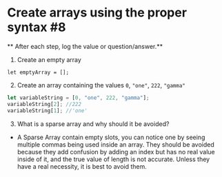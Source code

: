 # Create arrays using the proper syntax #8
** After each step, log the value or question/answer.**
1. Create an empty array

  `let emptyArray = [];`

2. Create an array containing the values `0`, `"one"`, `222`, `"gamma"`

  ```js
  let variableString = [0, "one", 222, "gamma"];
  variableString[2]; //222
  variableString[1]; //'one'
  ```
3. What is a sparse array and why should it be avoided?

 * A Sparse Array contain empty slots, you can notice one by seeing multiple commas being used inside an array. They should be avoided because they add confusion by adding an index but has no real value inside of it, and the true value of length is not accurate. Unless they have a real necessity, it is best to avoid them.
